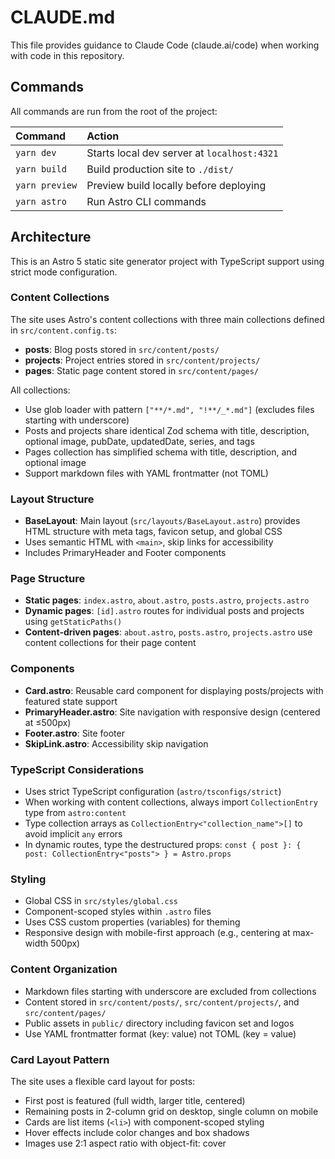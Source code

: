 # CLAUDE.md

This file provides guidance to Claude Code (claude.ai/code) when working with code in this repository.

## Commands

All commands are run from the root of the project:

| Command | Action |
| :--- | :--- |
| `yarn dev` | Starts local dev server at `localhost:4321` |
| `yarn build` | Build production site to `./dist/` |
| `yarn preview` | Preview build locally before deploying |
| `yarn astro` | Run Astro CLI commands |

## Architecture

This is an Astro 5 static site generator project with TypeScript support using strict mode configuration.

### Content Collections

The site uses Astro's content collections with three main collections defined in `src/content.config.ts`:

- **posts**: Blog posts stored in `src/content/posts/`
- **projects**: Project entries stored in `src/content/projects/`
- **pages**: Static page content stored in `src/content/pages/`

All collections:
- Use glob loader with pattern `["**/*.md", "!**/_*.md"]` (excludes files starting with underscore)
- Posts and projects share identical Zod schema with title, description, optional image, pubDate, updatedDate, series, and tags
- Pages collection has simplified schema with title, description, and optional image
- Support markdown files with YAML frontmatter (not TOML)

### Layout Structure

- **BaseLayout**: Main layout (`src/layouts/BaseLayout.astro`) provides HTML structure with meta tags, favicon setup, and global CSS
- Uses semantic HTML with `<main>`, skip links for accessibility
- Includes PrimaryHeader and Footer components

### Page Structure

- **Static pages**: `index.astro`, `about.astro`, `posts.astro`, `projects.astro`
- **Dynamic pages**: `[id].astro` routes for individual posts and projects using `getStaticPaths()`
- **Content-driven pages**: `about.astro`, `posts.astro`, `projects.astro` use content collections for their page content

### Components

- **Card.astro**: Reusable card component for displaying posts/projects with featured state support
- **PrimaryHeader.astro**: Site navigation with responsive design (centered at ≤500px)
- **Footer.astro**: Site footer
- **SkipLink.astro**: Accessibility skip navigation

### TypeScript Considerations

- Uses strict TypeScript configuration (`astro/tsconfigs/strict`)
- When working with content collections, always import `CollectionEntry` type from `astro:content`
- Type collection arrays as `CollectionEntry<"collection_name">[]` to avoid implicit `any` errors
- In dynamic routes, type the destructured props: `const { post }: { post: CollectionEntry<"posts"> } = Astro.props`

### Styling

- Global CSS in `src/styles/global.css`
- Component-scoped styles within `.astro` files
- Uses CSS custom properties (variables) for theming
- Responsive design with mobile-first approach (e.g., centering at max-width 500px)

### Content Organization

- Markdown files starting with underscore are excluded from collections
- Content stored in `src/content/posts/`, `src/content/projects/`, and `src/content/pages/`
- Public assets in `public/` directory including favicon set and logos
- Use YAML frontmatter format (key: value) not TOML (key = value)

### Card Layout Pattern

The site uses a flexible card layout for posts:
- First post is featured (full width, larger title, centered)
- Remaining posts in 2-column grid on desktop, single column on mobile
- Cards are list items (`<li>`) with component-scoped styling
- Hover effects include color changes and box shadows
- Images use 2:1 aspect ratio with object-fit: cover